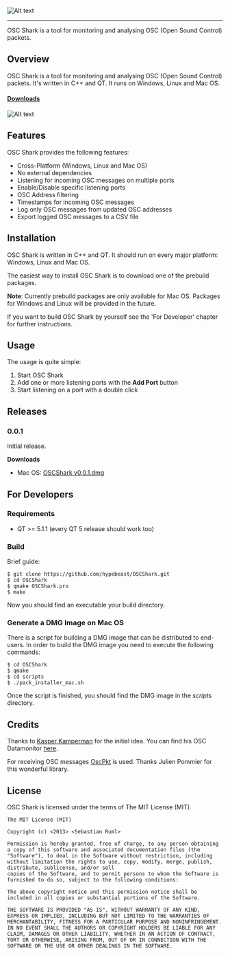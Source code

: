 ![Alt text](https://raw.github.com/hypebeast/OSCShark/master/assets/logo.png)
<hr>

OSC Shark is a tool for monitoring and analysing OSC (Open Sound Control) packets.

## Overview

OSC Shark is a tool for monitoring and analysing OSC (Open Sound Control) packets. It's written in C++ and QT. It runs on Windows, Linux and Mac OS.

#### [Downloads](#releases)

![Alt text](https://raw.github.com/hypebeast/OSCShark/master/assets/screenshots/screenshot_1.png)

## Features

OSC Shark provides the following features:

* Cross-Platform (Windows, Linux and Mac OS)
* No external dependencies
* Listening for incoming OSC messages on multiple ports
* Enable/Disable specific listening ports
* OSC Address filtering
* Timestamps for incoming OSC messages
* Log only OSC messages from updated OSC addresses
* Export logged OSC messages to a CSV file

## Installation

OSC Shark is written in C++ and QT. It should run on every major platform: Windows, Linux and Mac OS.

The easiest way to install OSC Shark is to download one of the prebuild packages.

**Note**: Currently prebuild packages are only available for Mac OS. Packages for Windows and Linux will be provided in the future.

If you want to build OSC Shark by yourself see the 'For Developer' chapter for further instructions.

## Usage

The usage is quite simple:

1. Start OSC Shark
2. Add one or more listening ports with the **Add Port** button
3. Start listening on a port with a double click

## Releases

### 0.0.1

Initial release.

**Downloads**

* Mac OS: [OSCShark v0.0.1.dmg](http://sebastianruml.com/downloads/projects/OSCShark/OSCShark%20v0.0.1.dmg)

## For Developers

### Requirements

* QT >= 5.1.1 (every QT 5 release should work too)

### Build

Brief guide:

    $ git clone https://github.com/hypebeast/OSCShark.git
    $ cd OSCShark
    $ qmake OSCShark.pro
    $ make

Now you should find an executable your build directory.

### Generate a DMG Image on Mac OS

There is a script for building a DMG image that can be distributed to end-users. In order to build the DMG image you need to execute the following commands:

    $ cd OSCShark
    $ qmake
    $ cd scripts
    $ ./pack_installer_mac.sh

Once the script is finished, you should find the DMG image in the *scripts* directory.

## Credits

Thanks to [Kasper Kamperman](http://www.kasperkamperman.com/) for the initial idea. You can find his OSC Datamonitor [here](http://www.kasperkamperman.com/blog/osc-datamonitor/).

For receiving OSC messages [OscPkt](http://gruntthepeon.free.fr/oscpkt/) is used. Thanks Julien Pommier for this wonderful library.

## License

OSC Shark is licensed under the terms of The MIT License (MIT).

    The MIT License (MIT)

    Copyright (c) <2013> <Sebastian Ruml>

    Permission is hereby granted, free of charge, to any person obtaining a copy of this software and associated documentation files (the "Software"), to deal in the Software without restriction, including without limitation the rights to use, copy, modify, merge, publish, distribute, sublicense, and/or sell
    copies of the Software, and to permit persons to whom the Software is furnished to do so, subject to the following conditions:

    The above copyright notice and this permission notice shall be included in all copies or substantial portions of the Software.

    THE SOFTWARE IS PROVIDED "AS IS", WITHOUT WARRANTY OF ANY KIND, EXPRESS OR IMPLIED, INCLUDING BUT NOT LIMITED TO THE WARRANTIES OF MERCHANTABILITY, FITNESS FOR A PARTICULAR PURPOSE AND NONINFRINGEMENT. IN NO EVENT SHALL THE AUTHORS OR COPYRIGHT HOLDERS BE LIABLE FOR ANY CLAIM, DAMAGES OR OTHER LIABILITY, WHETHER IN AN ACTION OF CONTRACT, TORT OR OTHERWISE, ARISING FROM, OUT OF OR IN CONNECTION WITH THE SOFTWARE OR THE USE OR OTHER DEALINGS IN THE SOFTWARE.
